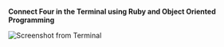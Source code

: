 **Connect Four in the Terminal using Ruby and Object Oriented Programming**

![Screenshot from Terminal]("/screenshot.png")